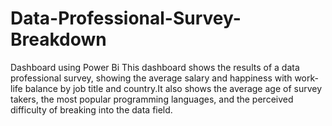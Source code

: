 # Data-Professional-Survey-Breakdown
Dashboard using Power Bi This dashboard shows the results of a data professional survey, showing the average salary and happiness with work-life balance by job title and country.It also shows the average age of survey takers, the most popular programming languages, and the perceived difficulty of breaking into the data field.
